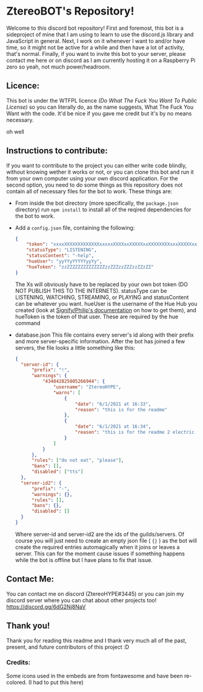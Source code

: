 # ZtereoBOT's Repository!
Welcome to this discord bot repository!
First and foremost, this bot is a sideproject of mine that I am using to learn to use the discord.js library and JavaScript in general.
Next, I work on it whenever I want to and/or have time, so it might not be active for a while and then have a lot of activity, that's normal.
Finally, if you want to invite this bot to your server, please contact me here or on discord as I am currently hosting it on a Raspberry Pi zero so yeah, not much power/headroom.


## Licence:
This bot is under the WTFPL licence *(Do What The Fuck You Want To Public License)* so you can literally do, as the name suggests, What The Fuck You Want with the code. It'd be nice if you gave me credit but it's by no means necessary.

oh well


## Instructions to contribute:

If you want to contribute to the project you can either write code blindly, without knowing wether it works or not, or you can clone this bot and run it from your own computer using your own discord application.
For the second option, you need to do some things as this repository does not contain all of necessary files for the bot to work. These things are:

- From inside the bot directory (more specifically, the `package.json` directory) run `npm install` to install all of the reqired dependencies for the bot to work.

- Add a `config.json` file, containing the following:
  ```json
  {
      "token": "xxxxXXXXXXXXXXXXXxxxxxXXXXxxXXXXXxxXXXXXXXXxxxXXXXXxxx",
      "statusType": "LISTENING",
      "statusContent": "-help",
      "hueUser": "yyYYyYYYYYyyYy",
      "hueToken": "zzZZZZZZZZZZZZZZzzZZZzzZZZzzZZzZZ"
  }
  ```
 
  The Xs will obviously have to be replaced by your own bot token (DO NOT PUBLISH THIS TO THE INTERNETS). statusType can be LISTENING, WATCHING, STREAMING, or PLAYING and statusContent can be whatever you want.
  hueUser is the username of the Hue Hub you created (look at [Signify/Philip's documentation](https://developers.meethue.com/develop/get-started-2/) on how to get them), and hueToken is the token of that user. These are required by the hue command
  
  
  
- database.json
  This file contains every server's id along with their prefix and more server-specific information. After the bot has joined a few servers, the file looks a little something like this:
  
  ```json
  {
    "server-id": {
        "prefix": "!",
        "warnings": {
            "434842825805266944": {
                "username": "ZtereoHYPE",
                "warns": [
                    {
                        "date": "6/1/2021 at 16:33",
                        "reason": "this is for the readme"
                    },
                    {
                        "date": "6/1/2021 at 16:34",
                        "reason": "this is for the readme 2 electric boogaloo"
                    }
                ]
            }
        },
        "rules": ["do not eat", "please"],
        "bans": [],
        "disabled": ["tts"]
    },
    "server-id2": {
        "prefix": "-",
        "warnings": {},
        "rules": [],
        "bans": {},
        "disabled": []
    }
  } 
  ```
  
  Where server-id and server-id2 are the ids of the guilds/servers. Of course you will just need to create an empty json file ( `{}` ) as the bot will create the required entries automagically when it joins or leaves a server. This can for the moment cause issues if something happens while the bot is offline but I have plans to fix that issue.

## Contact Me:
You can contact me on discord (ZtereoHYPE#3445) or you can join my discord server where you can chat about other projects too!
https://discord.gg/6dG2Nj8NaV

## Thank you!
Thank you for reading this readme and I thank very much all of the past, present, and future contributors of this project :D

### Credits:
Some icons used in the embeds are from fontawesome and have been re-colored. (I had to put this here)
